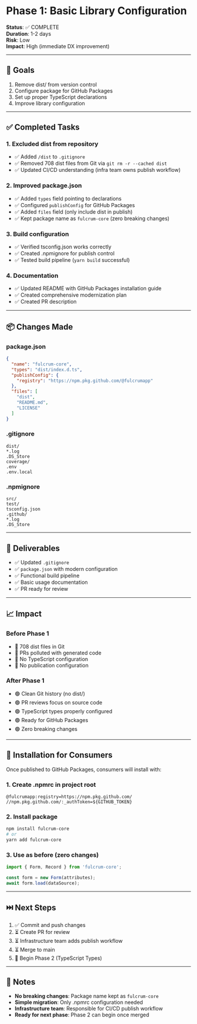 # Phase 1: Basic Library Configuration

**Status**: ✅ COMPLETE  
**Duration**: 1-2 days  
**Risk**: Low  
**Impact**: High (immediate DX improvement)

---

## 🎯 Goals

1. Remove dist/ from version control
2. Configure package for GitHub Packages
3. Set up proper TypeScript declarations
4. Improve library configuration

---

## ✅ Completed Tasks

### 1. Excluded dist from repository
- ✅ Added `/dist` to `.gitignore`
- ✅ Removed 708 dist files from Git via `git rm -r --cached dist`
- ✅ Updated CI/CD understanding (infra team owns publish workflow)

### 2. Improved package.json
- ✅ Added `types` field pointing to declarations
- ✅ Configured `publishConfig` for GitHub Packages
- ✅ Added `files` field (only include dist in publish)
- ✅ Kept package name as `fulcrum-core` (zero breaking changes)

### 3. Build configuration
- ✅ Verified tsconfig.json works correctly
- ✅ Created .npmignore for publish control
- ✅ Tested build pipeline (`yarn build` successful)

### 4. Documentation
- ✅ Updated README with GitHub Packages installation guide
- ✅ Created comprehensive modernization plan
- ✅ Created PR description

---

## 📦 Changes Made

### package.json
```json
{
  "name": "fulcrum-core",
  "types": "dist/index.d.ts",
  "publishConfig": {
    "registry": "https://npm.pkg.github.com/@fulcrumapp"
  },
  "files": [
    "dist",
    "README.md",
    "LICENSE"
  ]
}
```

### .gitignore
```
dist/
*.log
.DS_Store
coverage/
.env
.env.local
```

### .npmignore
```
src/
test/
tsconfig.json
.github/
*.log
.DS_Store
```

---

## 🎉 Deliverables

- ✅ Updated `.gitignore`
- ✅ `package.json` with modern configuration
- ✅ Functional build pipeline
- ✅ Basic usage documentation
- ✅ PR ready for review

---

## 📈 Impact

### Before Phase 1
- 🔴 708 dist files in Git
- 🔴 PRs polluted with generated code
- 🔴 No TypeScript configuration
- 🔴 No publication configuration

### After Phase 1
- 🟢 Clean Git history (no dist/)
- 🟢 PR reviews focus on source code
- 🟢 TypeScript types properly configured
- 🟢 Ready for GitHub Packages
- 🟢 Zero breaking changes

---

## 🔄 Installation for Consumers

Once published to GitHub Packages, consumers will install with:

### 1. Create .npmrc in project root
```
@fulcrumapp:registry=https://npm.pkg.github.com/
//npm.pkg.github.com/:_authToken=${GITHUB_TOKEN}
```

### 2. Install package
```bash
npm install fulcrum-core
# or
yarn add fulcrum-core
```

### 3. Use as before (zero changes)
```javascript
import { Form, Record } from 'fulcrum-core';

const form = new Form(attributes);
await form.load(dataSource);
```

---

## ⏭️ Next Steps

1. ✅ Commit and push changes
2. ⏳ Create PR for review
3. ⏳ Infrastructure team adds publish workflow
4. ⏳ Merge to main
5. 🔄 Begin Phase 2 (TypeScript Types)

---

## 📝 Notes

- **No breaking changes**: Package name kept as `fulcrum-core`
- **Simple migration**: Only .npmrc configuration needed
- **Infrastructure team**: Responsible for CI/CD publish workflow
- **Ready for next phase**: Phase 2 can begin once merged
